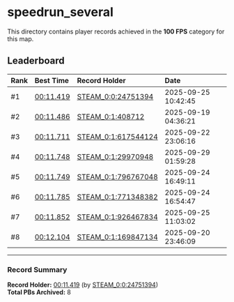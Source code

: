 # speedrun_several

This directory contains player records achieved in the **100 FPS** category for this map.

## Leaderboard

| Rank | Best Time | Record Holder | Date                |
| :--- | :-------- | :------------ | :------------------ |
| #1   | [00:11.419](./00011419_STEAM_0_0_24751394_20250925-104245.zip) | [STEAM_0:0:24751394](https://speedrun16.com/profile/STEAM_0:0:24751394)   | 2025-09-25 10:42:45 |
| #2   | [00:11.486](./00011486_STEAM_0_1_408712_20250919-043621.zip) | [STEAM_0:1:408712](https://speedrun16.com/profile/STEAM_0:1:408712)   | 2025-09-19 04:36:21 |
| #3   | [00:11.711](./00011711_STEAM_0_1_617544124_20250922-230616.zip) | [STEAM_0:1:617544124](https://speedrun16.com/profile/STEAM_0:1:617544124)   | 2025-09-22 23:06:16 |
| #4   | [00:11.748](./00011748_STEAM_0_1_29970948_20250929-015928.zip) | [STEAM_0:1:29970948](https://speedrun16.com/profile/STEAM_0:1:29970948)   | 2025-09-29 01:59:28 |
| #5   | [00:11.749](./00011749_STEAM_0_1_796767048_20250924-164911.zip) | [STEAM_0:1:796767048](https://speedrun16.com/profile/STEAM_0:1:796767048)   | 2025-09-24 16:49:11 |
| #6   | [00:11.785](./00011785_STEAM_0_1_771348382_20250924-165447.zip) | [STEAM_0:1:771348382](https://speedrun16.com/profile/STEAM_0:1:771348382)   | 2025-09-24 16:54:47 |
| #7   | [00:11.852](./00011852_STEAM_0_1_926467834_20250925-110302.zip) | [STEAM_0:1:926467834](https://speedrun16.com/profile/STEAM_0:1:926467834)   | 2025-09-25 11:03:02 |
| #8   | [00:12.104](./00012104_STEAM_0_1_169847134_20250920-234609.zip) | [STEAM_0:1:169847134](https://speedrun16.com/profile/STEAM_0:1:169847134)   | 2025-09-20 23:46:09 |

---

### Record Summary
**Record Holder:** [00:11.419](./00011419_STEAM_0_0_24751394_20250925-104245.zip) (by [STEAM_0:0:24751394](https://speedrun16.com/profile/STEAM_0:0:24751394))  
**Total PBs Archived:** 8